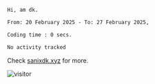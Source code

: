 <!--START_SECTION:waka-->

```txt
Hi, am dk.

From: 20 February 2025 - To: 27 February 2025,

Coding time : 0 secs.

No activity tracked
```
Check [sanixdk.xyz](https://sanixdk.xyz) for more.

<!--END_SECTION:waka-->

<!-- i should probably build this when i will have some time -->
![visitor](https://profile-counter.glitch.me/sanix-darker/count.svg)
